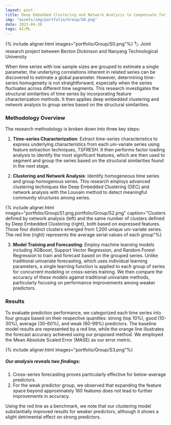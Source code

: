 ```yaml
---
layout: post
title: Deep Embedded Clustering and Network Analysis to Compensate for Weak Predictors in Cross-Series Forecasting
img: "assets/img/portfolio/Group/S0.png"
date: 2023-04-30
tags: AI/ML
---
```


{% include aligner.html images="portfolio/Group/S0.png"%}
🏷️ Joint research project between Becton Dickinson and Nanyang Technological University

When time series with low sample sizes are grouped to estimate a single parameter, the underlying correlations inherent in related series can be discovered to estimate a global parameter. However, determining time-series homogeneity is not straightforward, especially when the series fluctuates across different time segments. This research investigates the structural similarities of time series by incorporating feature characterization methods. It then applies deep embedded clustering and network analysis to group series based on the structural similarities.

### Methodology Overview
The research methodology is broken down into three key steps:
1. **Time-series Characterization**: Extract time-series characteristics to express underlying characteristics from each uni-variate series using feature extraction techniques, *TSFRESH*. It then performs factor loading analysis to identify the most significant features, which are then used to segment and group the series based on the structural similarities found in the next stage.

2. **Clustering and Network Analysis**: Identify homogeneous time series and group homogenous series. This research employs advanced clustering techniques like Deep Embedded Clustering (DEC) and network analysis with the Louvain method to detect meaningful community structures among series.

{% include aligner.html images="portfolio/Group/S1.png,portfolio/Group/S2.png" caption="Clusters defined by network analysis (left) and the same number of clusters defined by Deep Embedded Clustering (right), both based on expressed features. Those four distinct clusters emerged from 1,200 unique uni-variate series. The red line (right) represents the average serial values of each group"%}

3. **Model Training and Forecasting**: Employ machine learning models including XGBoost, Support Vector Regression, and Random Forest Regression to train and forecast based on the grouped series. Unlike traditional univariate forecasting, which uses individual learning parameters, a single learning function is applied to each group of series for concurrent modeling or cross-series training. We then compare the accuracy of these models against traditional univariate methods, particularly focusing on performance improvements among weaker predictors.

### Results
To evaluate prediction performance, we categorized each time series into four groups based on their respective quantiles: strong (top 10%), good (10-30%), average (30-60%), and weak (60-99%) predictors. The baseline model results are represented by a red line, while the orange line illustrates the forecast accuracy achieved using our proposed method. We employed the Mean Absolute Scaled Error (MASE) as our error metric.

{% include aligner.html images="portfolio/Group/S3.png"%}

##### Our analysis reveals two findings: 
1. Cross-series forecasting proves particularly effective for below-average predictors.
2. For the weak predictor group, we observed that expanding the feature space beyond approximately 160 features does not lead to further improvements in accuracy. 

Using the red line as a benchmark, we note that our clustering model substantially improved results for weaker predictors, although it shows a slight detrimental effect on strong predictors.
